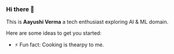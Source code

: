### Hi there 👋

This is **Aayushi Verma** a tech enthusiast exploring AI & ML domain.

Here are some ideas to get you started:

- ⚡ Fun fact: Cooking is thearpy to me.

